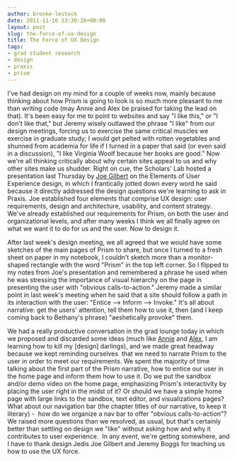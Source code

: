 ```yaml
---
author: brooke-lestock
date: 2011-11-16 23:30:26+00:00
layout: post
slug: the-force-of-ux-design
title: The Force of UX Design
tags:
- grad student research
- design
- praxis
- prism
---
```


I've had design on my mind for a couple of weeks now, mainly because thinking about how Prism is going to look is so much more pleasant to me than writing code (may Annie and Alex be praised for taking the lead on that). It's been easy for me to point to websites and say "I like this," or "I don't like that," but Jeremy wisely outlawed the phrase "I like" from our design meetings, forcing us to exercise the same critical muscles we exercise in graduate study; I would get pelted with rotten vegetables and shunned from academia for life if I turned in a paper that said (or even said in a discussion), "I like Virginia Woolf because her books are good." Now we're all thinking critically about why certain sites appeal to us and why other sites make us shudder. Right on cue, the Scholars' Lab hosted a presentation last Thursday by [Joe Gilbert](https://scholarslab.org/contributors/jfg9x/) on the Elements of User Experience design, in which I frantically jotted down every word he said because it directly addressed the design questions we're learning to ask in Praxis. Joe established four elements that comprise UX design: user requirements, design and architecture, usability, and content strategy. We've already established our requirements for Prism, on both the user and organizational levels, and after many weeks I think we all finally agree on what we want it to do for us and the user. Now to design it.

After last week's design meeting, we all agreed that we would have some sketches of the main pages of Prism to share, but once I turned to a fresh sheet on paper in my notebook, I couldn't sketch more than a monitor-shaped rectangle with the word "Prism" in the top left corner. So I flipped to my notes from Joe's presentation and remembered a phrase he used when he was stressing the importance of visual hierarchy on the page in presenting the user with "obvious calls-to-action." Jeremy made a similar point in last week's meeting when he said that a site should follow a path in its interaction with the user: "Entice --> Inform --> Invoke." It's all about narrative: get the users' attention, tell them how to use it, then (and I keep coming back to Bethany's phrase) "aeshetically provoke" them.

We had a really productive conversation in the grad lounge today in which we proposed and discarded some ideas (much like [Annie](https://scholarslab.org/praxis-program/building-prism-the-darker-side-of-the-enlightenment-spectrum/) and [Alex](https://scholarslab.org/praxis-program/the-hunchback-of-notre-prism/), I am learning how to kill my [design] darlings), and we made great headway because we kept reminding ourselves  that we need to narrate Prism to the user in order to meet our requirements. We spent the majority of time talking about the first part of the Prism narrative, how to entice our user in the home page and inform them how to use it. Do we put the sandbox and/or demo video on the home page, emphasizing Prism's interactivity by placing the user right in the midst of it? Or should we have a simple home page with large links to the sandbox, text editor, and visualizations pages? What about our navigation bar (the chapter titles of our narrative, to keep it literary) -  how do we organize a nav bar to offer "obvious calls-to-action"? We raised more questions than we resolved, as usual, but that's certainly better than settling on design we "like" without asking how and why it contributes to user experience.  In any event, we're getting somewhere, and I have to thank design Jedis Joe Gilbert and Jeremy Boggs for teaching us how to use the UX force.
